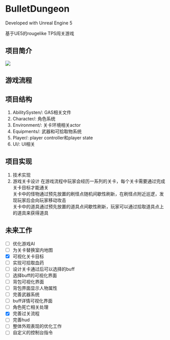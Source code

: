 # BulletDungeon

Developed with Unreal Engine 5

基于UE5的rougelike TPS闯关游戏
## 项目简介
![](image.jpg)
## 游戏流程
## 项目结构
1. AbilitySysten/: GAS相关文件
2. Character/: 角色系统
3. Environment/: 关卡环境相关actor
4. Equipments/: 武器和可拾取物系统
5. Player/: player controller和player state
6. UI/: UI相关
## 项目实现
1. 技术实现
2. 游戏关卡设计
在游戏流程中玩家会经历一系列的关卡，每个关卡需要通过完成关卡目标才能通关  
关卡中的怪物通过预先放置的刷怪点随机间歇性刷新，在刷怪点附近巡逻，发现玩家后会向玩家移动攻击  
关卡中的道具通过预先放置的道具点间歇性刷新，玩家可以通过拾取道具点上的道具来获得道具
## 未来工作 
- [ ] 优化游戏AI
- [ ] 为关卡替换室内地图
- [x] 可视化关卡目标
- [ ] 实现可拾取血药
- [ ] 设计关卡通过后可以选择的buff
- [ ] 选择buff的可视化界面
- [ ] 背包可视化界面
- [ ] 背包界面显示人物属性
- [ ] 完善武器系统
- [ ] buff详情可视化界面
- [ ] 角色死亡相关处理
- [x] 完善过关流程
- [ ] 完善hud
- [ ] 整体外观表现的优化工作
- [ ] 自定义的控制台指令
